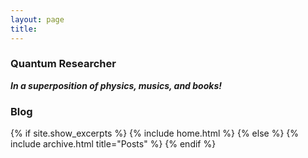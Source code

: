 ```yaml
---
layout: page
title: 
---
```


### Quantum Researcher
***In a superposition of physics, musics, and books!***

### Blog

{% if site.show_excerpts %}
  {% include home.html %}
{% else %}
  {% include archive.html title="Posts" %}
{% endif %}
